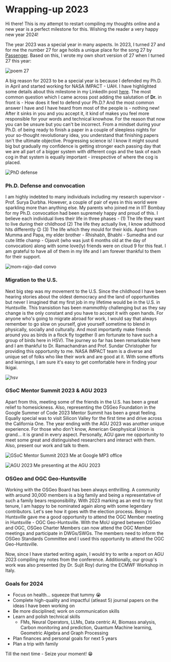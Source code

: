# Wrapping-up 2023

Hi there! This is my attempt to restart compiling my thoughts online and a new year is a perfect milestone for this. Wishing the reader a very happy new year 2024!

The year 2023 was a special year in many aspects. In 2023, I turned 27 and for me the number 27 for age holds a unique place for the song 27 by [Passenger](https://www.youtube.com/watch?v=l4WKh5UqtXc&pp=ygUMMjcgcGFzc2VuZ2Vy). Based on this, I wrote my own short version of 27 when I turned 27 this year:

![poem 27]({{site.baseurl}}/assets/images/27.jpg)

A big reason for 2023 to be a special year is because I defended my Ph.D. in April and started working for NASA IMPACT - UAH. I have highlighted some details about this milestone in my LinkedIn post [here](https://www.linkedin.com/posts/rajat-shinde_phd-vivavoce-lidar-activity-7042193813716578304-yNQT?utm_source=share&utm_medium=member_desktop). The most common question which I came across post adding the salutation of **Dr.** in front is - How does it feel to defend your Ph.D.? And the most common answer I have and I have heard from most of the people is - nothing new! After it sinks in you and you accept it, it kind of makes you feel more responsible for your words and technical knowhow. For the reason that now you can be unsure but you can't be incorrect. From a mindset during your Ph.D. of being ready to finish a paper in a couple of sleepless nights for your so-thought revolutionary idea, you understand that finishing papers isn't the ultimate objective. Progressing science is! I know it might sound big but gradually my confidence is getting stronger each passing day that we are all part of a bigger system with different cogs and the task of each cog in that system is equally important - irrespective of where the cog is placed. 

![PhD defense]({{site.baseurl}}/assets/images/defense.jpeg)

### Ph.D. Defense and convocation

I am highly indebted to many individuals including my research supervisor - Prof. Surya Durbha. However, a couple of pair of eyes in this world were sparkling more than anything else. My parents who joined me in IIT Bombay for my Ph.D. convocation had been supremely happy and proud of this. I believe each individual lives their life in three phases - (1) The life they want to live during their childhood (2) The life they actually live, I know adulthood hits differently :wink: (3) The life which they mould for their kids. Apart from Mumma and Papa, my elder brother - Rhishabh, Bhabhi - Sumedha and our cute little champ - Ojasvit (who was just 6 months old at the day of convocation) along with some love(ly) friends were on cloud 9 for this feat. I am grateful to have all of them in my life and I am forever thankful to them for their support. 

![mom-rajjo-dad convo]({{site.baseurl}}/assets/images/cute_pic.jpg)

### Migration to the U.S.

Next big step was my movement to the U.S. Since the childhood I have been hearing stories about the oldest democracy and the land of opportunities but never I imagined that my first job in my lifetime would be in the U.S. in Huntsville. This transistion has been mammothly challenging but as they say change is the only constant and you have to accept it with open hands. For anyone who's going to migrate abroad for work, I would say that always remember to go slow on yourself, give yourself sometime to blend in physically, socially and culturally. And most importantly make friends around you as birds in a flock fly together (I am fortunate to have such a group of birds here in HSV). The journey so far has been remarkable here and I am thankful to Dr. Ramachandran and Prof. Sundar Christopher for providing this opportunity to me. NASA IMPACT team is a diverse and unique set of folks who like their work and are good at it. With some efforts and learnings, I am sure it's easy to get comfortable here in finding your Ikigai. 

![hsv]({{site.baseurl}}/assets/images/hsv.jpg)

### GSoC Mentor Summit 2023 & AGU 2023

Apart from this, meeting some of the friends in the U.S. has been a great relief to homesickness. Also, representing the OSGeo Foundation in the Google Summer of Code 2023 Mentor Summit has been a great feeling. Equally special was to visit Silicon Valley for the first time and drive across the California One. The year ending with the AGU 2023 was another unique experience. For those who don't know, American Geophysical Union is grand... it is grand in every aspect. Personally, AGU gave me opportunity to meet some great and distinguished researchers and interact with them. Also, present our work and talk to them. 


![GSoC Mentor Summit 2023]({{site.baseurl}}/assets/images/gsoc.jpeg) Me at Google MP3 office

![AGU 2023]({{site.baseurl}}/assets/images/AGU23.jpg) Me presenting at the AGU 2023

### OSGeo and OGC Geo-Huntsville
Working with the OSGeo Board has been always enthrilling. A community with around 30,000 members is a big family and being a representative of such a family bears responsibility. With 2023 marking as an end to my first tenure, I am happy to be nominated again along with some legendary contributors. Let's see how it goes with the election process. Being in Huntsville gave me a good opportunity to attend the OGC Member meeting in Huntsville - OGC Geo-Huntsville. With the MoU signed between OSGeo and OGC, OSGeo Charter Members can now attend the OGC Member meetings and participate in DWGs/SWGs. The members need to inform the OSGeo Standards Committee and I used this opportunity to attend the OGC Geo-Huntsville. 

Now, since I have started writing again, I would try to write a report on AGU 2023 compiling my notes from the conference. Additionally, our group's work was also presented (by Dr. Sujit Roy) during the ECMWF Workshop in Italy.

### Goals for 2024
* Focus on health... squeeze that tummy :sob:
* Complete high-quality and impactful (atleast 5) journal papers on the ideas I have been working on
* Be more disciplined; work on communication skills
* Learn and polish technical skills 
    * FMs, Neural Operators, LLMs, Data centric AI, Biomass analysis, Carbon monitoring and prediction, Quantum Machine learning, Geometric Algebra and Graph Processing
* Plan finances and personal goals for next 5 years
* Plan a trip with family

Till the next time - Seize your moment! :grin:


